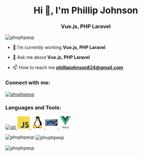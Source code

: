 <h1 align="center">Hi 👋, I'm Phillip Johnson</h1>
<h3 align="center">Vue.js, PHP Laravel</h3>

<p align="left"> <img src="https://komarev.com/ghpvc/?username=phvphpexp&label=Profile%20views&color=0e75b6&style=flat" alt="phvphpexp" /> </p>

- 🌱 I’m currently working **Vue.js, PHP Laravel**

- 💬 Ask me about **Vue.js, PHP Laravel**

- 📫 How to reach me **phillipjohnson824@gmail.com**

<h3 align="left">Connect with me:</h3>
<p align="left">
<a href="https://dev.to/phvphpexp" target="blank"><img align="center" src="https://raw.githubusercontent.com/rahuldkjain/github-profile-readme-generator/master/src/images/icons/Social/devto.svg" alt="phvphpexp" height="30" width="40" /></a>
</p>

<h3 align="left">Languages and Tools:</h3>
<p align="left"> <a href="https://git-scm.com/" target="_blank" rel="noreferrer"> <img src="https://www.vectorlogo.zone/logos/git-scm/git-scm-icon.svg" alt="git" width="40" height="40"/> </a> <a href="https://developer.mozilla.org/en-US/docs/Web/JavaScript" target="_blank" rel="noreferrer"> <img src="https://raw.githubusercontent.com/devicons/devicon/master/icons/javascript/javascript-original.svg" alt="javascript" width="40" height="40"/> </a> <a href="https://www.linux.org/" target="_blank" rel="noreferrer"> <img src="https://raw.githubusercontent.com/devicons/devicon/master/icons/linux/linux-original.svg" alt="linux" width="40" height="40"/> </a> <a href="https://www.php.net" target="_blank" rel="noreferrer"> <img src="https://raw.githubusercontent.com/devicons/devicon/master/icons/php/php-original.svg" alt="php" width="40" height="40"/> </a> <a href="https://vuejs.org/" target="_blank" rel="noreferrer"> <img src="https://raw.githubusercontent.com/devicons/devicon/master/icons/vuejs/vuejs-original-wordmark.svg" alt="vuejs" width="40" height="40"/> </a> </p>

<p><img align="left" src="https://github-readme-stats.vercel.app/api/top-langs?username=phvphpexp&show_icons=true&locale=en&layout=compact" alt="phvphpexp" /></p>

<p>&nbsp;<img align="center" src="https://github-readme-stats.vercel.app/api?username=phvphpexp&show_icons=true&locale=en" alt="phvphpexp" /></p>

<p><img align="center" src="https://github-readme-streak-stats.herokuapp.com/?user=phvphpexp&" alt="phvphpexp" /></p>
